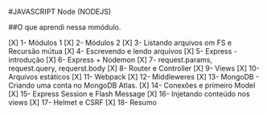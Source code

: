 #JAVASCRIPT Node (NODEJS)

##O que aprendi nessa mmódulo.

[X] 1- Módulos 1
[X] 2- Módulos 2
[X] 3- Listando arquivos om FS e Recursão mútua
[X] 4- Escrevendo e lendo arquivos
[X] 5- Express - introdução
[X] 6- Express + Nodemon
[X] 7- request.params, request.query, requerst.body
[X] 8- Router e Controller
[X] 9- Views
[X] 10- Arquivos estáticos
[X] 11- Webpack
[X] 12- Middleweres
[X] 13- MongoDB - Criando uma conta no MongoDB Atlas.
[X] 14- Conexões e primeiro Model
[X] 15- Express Session e Flash Message
[X] 16- Injetando conteúdo nos views
[X] 17- Helmet e CSRF
[X] 18- Resumo